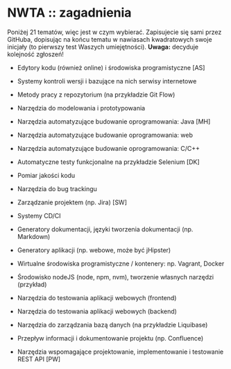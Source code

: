 # NWTA :: zagadnienia

Poniżej 21 tematów, więc jest w czym wybierać. Zapisujecie się sami przez GitHuba, dopisując na końcu tematu w nawiasach kwadratowych swoje inicjały (to pierwszy test Waszych umiejętności). **Uwaga:** decyduje kolejność zgłoszeń!

- Edytory kodu (również online) i środowiska programistyczne [AS]

- Systemy kontroli wersji i bazujące na nich serwisy internetowe

- Metody pracy z repozytorium (na przykładzie Git Flow)

- Narzędzia do modelowania i prototypowania

- Narzędzia automatyzujące budowanie oprogramowania: Java [MH]

- Narzędzia automatyzujące budowanie oprogramowania: web

- Narzędzia automatyzujące budowanie oprogramowania: C/C++

- Automatyczne testy funkcjonalne na przykładzie Selenium [DK]

- Pomiar jakości kodu

- Narzędzia do bug trackingu

- Zarządzanie projektem (np. Jira) [SW]

- Systemy CD/CI

- Generatory dokumentacji, języki tworzenia dokumentacji (np. Markdown)

- Generatory aplikacji (np. webowe, może być jHipster)

- Wirtualne środowiska programistyczne / kontenery: np. Vagrant, Docker

- Środowisko nodeJS (node, npm, nvm), tworzenie własnych narzędzi (przykład)

- Narzędzia do testowania aplikacji webowych (frontend)

- Narzędzia do testowania aplikacji webowych (backend)

- Narzędzia do zarządzania bazą danych (na przykładzie Liquibase)

- Przepływ informacji i dokumentowanie projektu (np. Confluence)

- Narzędzia wspomagające projektowanie, implementowanie i testowanie REST API [PW]
